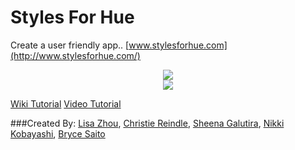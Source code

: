 Styles For Hue
================

Create a user friendly app.. [www.stylesforhue.com](http://www.stylesforhue.com/)

<p align="center">
  <img src="https://github.com/devleague/styles-for-hue/blob/master/public/images/Home.png" />
  <br>
  <img src="https://github.com/devleague/styles-for-hue/blob/master/public/images/screenshotTemplate.png" />

</p>

[Wiki Tutorial](https://github.com/devleague/styles-for-hue/wiki)
[Video Tutorial](https://www.youtube.com/embed/RW58JIfK6zc?version=3&vq=hd1080)

###Created By:
[Lisa Zhou](https://github.com/lisazhou), [Christie Reindle](https://github.com/creindle), [Sheena Galutira](https://github.com/sogalutira), [Nikki Kobayashi](https://github.com/ynikki), [Bryce Saito](https://github.com/tokumori)